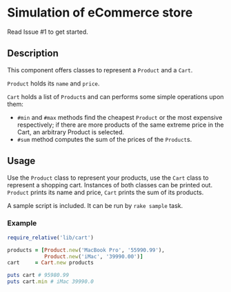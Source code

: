 # Simulation of eCommerce store

Read Issue #1 to get started.

## Description

This component offers classes to represent a `Product` and a `Cart`.

`Product` holds its `name` and `price`.

`Cart` holds a list of `Product`s and can performs some simple
operations upon them:
* `#min` and `#max` methods find the cheapest `Product` or the most
expensive respectively; if there are more products of the same extreme price in
the Cart, an arbitrary Product is selected.
* `#sum` method computes the sum of the prices of the `Product`s.

## Usage

Use the `Product` class to represent your products, use the `Cart` class to
represent a shopping cart. Instances of both classes can be printed out.
`Product` prints its name and price, `Cart` prints the sum of its products.

A sample script is included. It can be run by `rake sample` task.

### Example

```ruby
require_relative('lib/cart')

products = [Product.new('MacBook Pro', '55990.99'),
            Product.new('iMac', '39990.00')]
cart     = Cart.new products

puts cart # 95980.99
puts cart.min # iMac 39990.0
```
